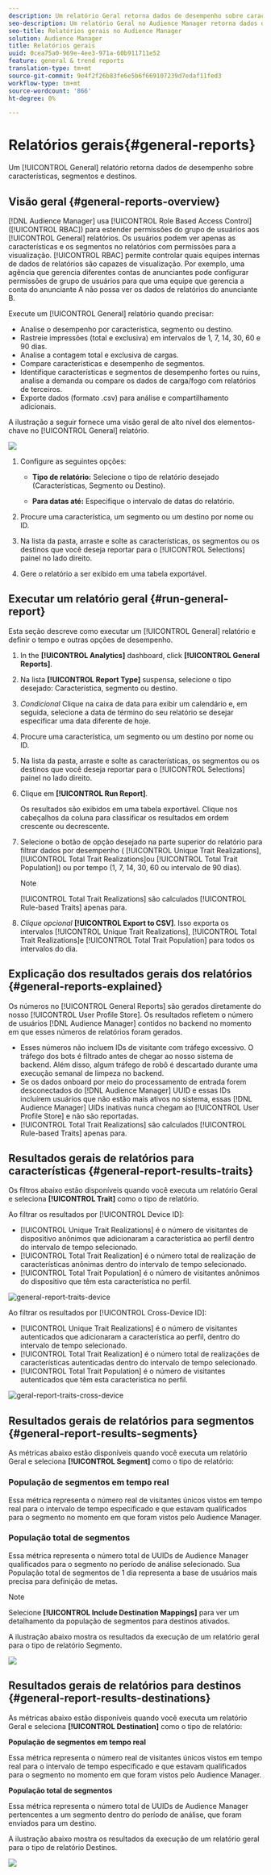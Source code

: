 ```yaml
---
description: Um relatório Geral retorna dados de desempenho sobre características, segmentos e destinos.
seo-description: Um relatório Geral no Audience Manager retorna dados de desempenho sobre características, segmentos e destinos.
seo-title: Relatórios gerais no Audience Manager
solution: Audience Manager
title: Relatórios gerais
uuid: 0cea75a0-969e-4ee3-971a-60b911711e52
feature: general & trend reports
translation-type: tm+mt
source-git-commit: 9e4f2f26b83fe6e5b6f669107239d7edaf11fed3
workflow-type: tm+mt
source-wordcount: '866'
ht-degree: 0%

---
```



# Relatórios gerais{#general-reports}

Um [!UICONTROL General] relatório retorna dados de desempenho sobre características, segmentos e destinos.

## Visão geral {#general-reports-overview}

<!-- 

c_general_reports.xml

 -->

[!DNL Audience Manager] usa [!UICONTROL Role Based Access Control] ([!UICONTROL RBAC]) para estender permissões do grupo de usuários aos [!UICONTROL General] relatórios. Os usuários podem ver apenas as características e os segmentos no relatórios com permissões para a visualização. [!UICONTROL RBAC] permite controlar quais equipes internas de dados de relatórios são capazes de visualização. Por exemplo, uma agência que gerencia diferentes contas de anunciantes pode configurar permissões de grupo de usuários para que uma equipe que gerencia a conta do anunciante A não possa ver os dados de relatórios do anunciante B.

Execute um [!UICONTROL General] relatório quando precisar:

* Analise o desempenho por característica, segmento ou destino.
* Rastreie impressões (total e exclusiva) em intervalos de 1, 7, 14, 30, 60 e 90 dias.
* Analise a contagem total e exclusiva de cargas.
* Compare características e desempenho de segmentos.
* Identifique características e segmentos de desempenho fortes ou ruins, analise a demanda ou compare os dados de carga/fogo com relatórios de terceiros.
* Exporte dados (formato .csv) para análise e compartilhamento adicionais.

A ilustração a seguir fornece uma visão geral de alto nível dos elementos-chave no [!UICONTROL General] relatório.

![](assets/general_reports.png)

1. Configure as seguintes opções:

   * **Tipo de relatório:** Selecione o tipo de relatório desejado (Características, Segmento ou Destino).

   * **Para datas até:** Especifique o intervalo de datas do relatório.

2. Procure uma característica, um segmento ou um destino por nome ou ID.
3. Na lista da pasta, arraste e solte as características, os segmentos ou os destinos que você deseja reportar para o [!UICONTROL Selections] painel no lado direito.
4. Gere o relatório a ser exibido em uma tabela exportável.

## Executar um relatório geral {#run-general-report}

Esta seção descreve como executar um [!UICONTROL General] relatório e definir o tempo e outras opções de desempenho.

<!-- 

t_run_general_report.xml

 -->

1. In the **[!UICONTROL Analytics]** dashboard, click **[!UICONTROL General Reports]**.
1. Na lista **[!UICONTROL Report Type]** suspensa, selecione o tipo desejado: Característica, segmento ou destino.
1. *Condicional* Clique na caixa de data para exibir um calendário e, em seguida, selecione a data de término do seu relatório se desejar especificar uma data diferente de hoje.
1. Procure uma característica, um segmento ou um destino por nome ou ID.
1. Na lista da pasta, arraste e solte as características, os segmentos ou os destinos que você deseja reportar para o [!UICONTROL Selections] painel no lado direito.
1. Clique em **[!UICONTROL Run Report]**.

   Os resultados são exibidos em uma tabela exportável. Clique nos cabeçalhos da coluna para classificar os resultados em ordem crescente ou decrescente.
1. Selecione o botão de opção desejado na parte superior do relatório para filtrar dados por desempenho ( [!UICONTROL Unique Trait Realizations], [!UICONTROL Total Trait Realizations]ou [!UICONTROL Total Trait Population]) ou por tempo (1, 7, 14, 30, 60 ou intervalo de 90 dias).

   >[!NOTE]
   >
   >[!UICONTROL Total Trait Realizations] são calculados [!UICONTROL Rule-based Traits] apenas para.

1. *Clique opcional* **[!UICONTROL Export to CSV]**. Isso exporta os intervalos [!UICONTROL Unique Trait Realizations], [!UICONTROL Total Trait Realizations]e [!UICONTROL Total Trait Population] para todos os intervalos do dia.

## Explicação dos resultados gerais dos relatórios {#general-reports-explained}

Os números no [!UICONTROL General Reports] são gerados diretamente do nosso [!UICONTROL User Profile Store]. Os resultados refletem o número de usuários [!DNL Audience Manager] contidos no backend no momento em que esses números de relatórios foram gerados.

* Esses números não incluem IDs de visitante com tráfego excessivo. O tráfego dos bots é filtrado antes de chegar ao nosso sistema de backend. Além disso, algum tráfego de robô é descartado durante uma execução semanal de limpeza no backend.
* Se os dados onboard por meio do processamento de entrada forem desconectados do [!DNL Audience Manager] UUID e essas IDs incluírem usuários que não estão mais ativos no sistema, essas [!DNL Audience Manager] UIDs inativas nunca chegam ao [!UICONTROL User Profile Store] e não são reportadas.
* [!UICONTROL Total Trait Realizations] são calculados [!UICONTROL Rule-based Traits] apenas para.

## Resultados gerais de relatórios para características {#general-report-results-traits}

Os filtros abaixo estão disponíveis quando você executa um relatório Geral e seleciona **[!UICONTROL Trait]** como o tipo de relatório.

Ao filtrar os resultados por [!UICONTROL Device ID]:

* [!UICONTROL Unique Trait Realizations] é o número de visitantes de dispositivo anônimos que adicionaram a característica ao perfil dentro do intervalo de tempo selecionado.
* [!UICONTROL Total Trait Realization] é o número total de realização de características anônimas dentro do intervalo de tempo selecionado.
* [!UICONTROL Total Trait Population] é o número de visitantes anônimos do dispositivo que têm esta característica no perfil.

![general-report-traits-device](assets/general-report-traits-deviceid.png)

Ao filtrar os resultados por [!UICONTROL Cross-Device ID]:

* [!UICONTROL Unique Trait Realizations] é o número de visitantes autenticados que adicionaram a característica ao perfil, dentro do intervalo de tempo selecionado.
* [!UICONTROL Total Trait Realization] é o número total de realizações de características autenticadas dentro do intervalo de tempo selecionado.
* [!UICONTROL Total Trait Population] é o número de visitantes autenticados que têm esta característica no perfil.

![geral-report-traits-cross-device](assets/general-report-traits-cross-device.png)

<!-- 
### Unique Trait Realizations

This metric represents the unique number of [Audience Manager Unique User IDs (UUID)](../reference/ids-in-aam.md) that qualified for the trait in your selected time range. For example, if a user visited your homepage three times on 10/1, you would see one Unique Trait Realization.

### Total Trait Realizations

This metric represents the total amount of trait fires for the trait in your selected time range. For example, if a user visited your homepage, then navigated to your tech news and your sports news sections, they would appear in the General Report as three total trait realizations, and one unique trait realization.

### Total Trait Population

This metric represents the total amount of Audience Manager UUIDs that are currently qualified for the trait. Use this number to understand the total amount of users you could use for segmentation and targeting. Typically, users remain part of a trait for [120 days](../features/traits/create-onboarded-rule-based-traits.md#set-expiration-interval). For example, a user visiting your homepage three times today and never returning afterwards, would remain as a user in this population every day until 120 days from now. At the 120 day mark, they would be removed from the population. Read our [Trait and Segment Qualification Reference](../features/traits/trait-and-segment-qualification-reference.md) for more examples on the difference between Unique Trait Realizations and Total Trait Population.

The illustration below shows the results of running a general report for the Trait report type. -->
<!-- 
![](assets/general_reports_metrics.png) -->


## Resultados gerais de relatórios para segmentos {#general-report-results-segments}

As métricas abaixo estão disponíveis quando você executa um relatório Geral e seleciona **[!UICONTROL Segment]** como o tipo de relatório:

### População de segmentos em tempo real

Essa métrica representa o número real de visitantes únicos vistos em tempo real para o intervalo de tempo especificado e que estavam qualificados para o segmento no momento em que foram vistos pelo Audience Manager.

### População total de segmentos

Essa métrica representa o número total de UUIDs de Audience Manager qualificados para o segmento no período de análise selecionado. Sua População total de segmentos de 1 dia representa a base de usuários mais precisa para definição de metas.

>[!NOTE]
>
>Selecione **[!UICONTROL Include Destination Mappings]** para ver um detalhamento da população de segmentos para destinos ativados.

A ilustração abaixo mostra os resultados da execução de um relatório geral para o tipo de relatório Segmento.

![](assets/general_reports_segment_metrics.png)

## Resultados gerais de relatórios para destinos {#general-report-results-destinations}

As métricas abaixo estão disponíveis quando você executa um relatório Geral e seleciona **[!UICONTROL Destination]** como o tipo de relatório:

**População de segmentos em tempo real**

Essa métrica representa o número real de visitantes únicos vistos em tempo real para o intervalo de tempo especificado e que estavam qualificados para o segmento no momento em que foram vistos pelo Audience Manager.

**População total de segmentos**

Essa métrica representa o número total de UUIDs de Audience Manager pertencentes a um segmento dentro do período de análise, que foram enviados para um destino.

A ilustração abaixo mostra os resultados da execução de um relatório geral para o tipo de relatório Destinos.

![](assets/general_reports_destinations.png)
